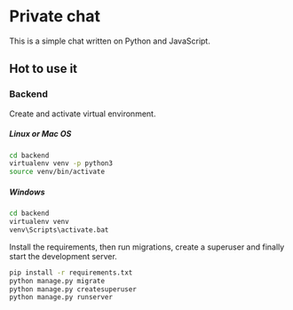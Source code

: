 # Private chat
This is a simple chat written on Python and JavaScript.

## Hot to use it

### Backend

Create and activate virtual environment.

##### Linux or Mac OS
```bash
cd backend
virtualenv venv -p python3
source venv/bin/activate
```

##### Windows
```bash
cd backend
virtualenv venv
venv\Scripts\activate.bat
```

Install the requirements, then run migrations, create a superuser and finally start the development server.
```bash
pip install -r requirements.txt
python manage.py migrate
python manage.py createsuperuser
python manage.py runserver
```


